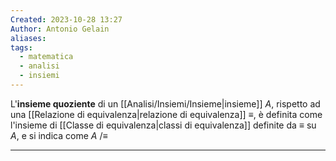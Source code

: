 ```yaml
---
Created: 2023-10-28 13:27
Author: Antonio Gelain
aliases: 
tags:
  - matematica
  - analisi
  - insiemi
---
```


L'**insieme quoziente** di un [[Analisi/Insiemi/Insieme|insieme]] $A$, rispetto ad una [[Relazione di equivalenza|relazione di equivalenza]] $\equiv$, è definita come l'insieme di [[Classe di equivalenza|classi di equivalenza]] definite da $\equiv$ su $A$, e si indica come $A\ / \equiv$

---

